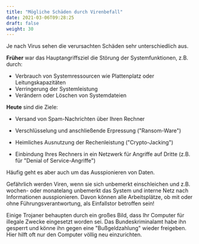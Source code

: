 ```yaml
---
title: "Mögliche Schäden durch Virenbefall"
date: 2021-03-06T09:28:25
draft: false
weight: 30
---
```


Je nach Virus sehen die verursachten Schäden sehr unterschiedlich aus.

**Früher** war das Hauptangriffsziel die Störung der Systemfunktionen, z.B. durch:

- Verbrauch von Systemressourcen wie Plattenplatz oder Leitungskapazitäten
- Verringerung der Systemleistung
- Verändern oder Löschen von Systemdateien

**Heute** sind die Ziele:

- Versand von Spam-Nachrichten über Ihren Rechner

- Verschlüsselung und anschließende Erpressung ("Ransom-Ware")
- Heimliches Ausnutzung der Rechenleistung ("Crypto-Jacking")
- Einbindung Ihres Rechners in ein Netzwerk für Angriffe auf Dritte (z.B. für "Denial of Service-Angriffe")

Häufig geht es aber auch um das Ausspionieren von Daten.

Gefährlich werden Viren, wenn sie sich unbemerkt einschleichen und z.B. wochen- oder monatelang unbemerkt das System und interne Netz nach Informationen ausspionieren. Davon können alle Arbeitsplätze, ob mit oder ohne Führungsverantwortung, als Einfallstor betroffen sein!

Einige Trojaner behaupten durch ein großes Bild, dass Ihr Computer für illegale Zwecke eingesetzt worden sei. Das Bundeskriminalamt habe ihn gesperrt und könne ihn gegen eine "Bußgeldzahlung" wieder freigeben. Hier hilft oft nur den Computer völlig neu einzurichten. 